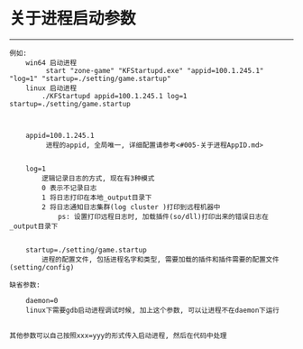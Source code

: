 # 关于进程启动参数 #

***
	例如:
		win64 启动进程 
			 start "zone-game" "KFStartupd.exe" "appid=100.1.245.1" "log=1" "startup=./setting/game.startup"
		linux 启动进程
			./KFStartupd appid=100.1.245.1 log=1 startup=./setting/game.startup
	

	
		appid=100.1.245.1
		 	 进程的appid, 全局唯一, 详细配置请参考<#005-关于进程AppID.md>


		log=1
			逻辑记录日志的方式, 现在有3种模式
			0 表示不记录日志
			1 将日志打印在本地_output目录下
			2 将日志通知日志集群(log cluster )打印到远程机器中
				ps: 设置打印远程日志时, 加载插件(so/dll)打印出来的错误日志在_output目录下

		
		startup=./setting/game.startup
			进程的配置文件, 包括进程名字和类型, 需要加载的插件和插件需要的配置文件(setting/config)

	缺省参数:
		
		daemon=0
		linux下需要gdb启动进程调试时候, 加上这个参数, 可以让进程不在daemon下运行


	其他参数可以自己按照xxx=yyy的形式传入启动进程, 然后在代码中处理	